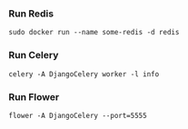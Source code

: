 ### Run Redis

~~~linux
sudo docker run --name some-redis -d redis
~~~

### Run Celery

~~~
celery -A DjangoCelery worker -l info
~~~

### Run Flower

~~~
flower -A DjangoCelery --port=5555
~~~

